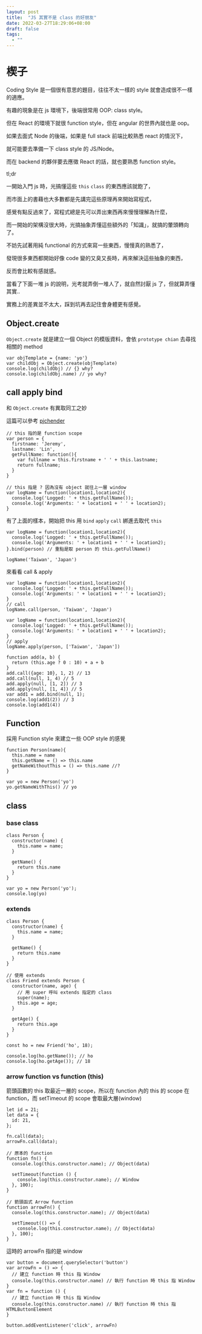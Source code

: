 ```yaml
---
layout: post
title:  "JS 其實不是 class 的好朋友"
date: 2022-03-27T18:29:06+08:00
draft: false
tags: 
  - ""
---
```


# 楔子
Coding Style 是一個很有意思的題目，往往不太一樣的 style 就會造成很不一樣的適應。

有趣的現象是在 js 環境下，後端很常用 OOP: class style。

但在 React 的環境下就很 function style，但在 angular 的世界內就也是 oop。

如果去面式 Node 的後端，如果是 full stack 前端比較熟悉 react 的情況下，

就可能要去準備一下 class style 的 JS/Node。

而在 backend 的夥伴要去應徵 React 的話，就也要熟悉 function style。

tl;dr

一開始入門 js 時，光搞懂這些 `this` `class` 的東西應該就飽了，

而市面上的書藉也大多數都是先講完這些原理再來開始寫程式，

感覺有點反過來了，寫程式總是先可以弄出東西再來慢慢理解為什麼，

而一開始的架構沒很大時，光搞抽象弄懂這些額外的「知識」，就搞的暈頭轉向了。

不妨先試著用純 functional 的方式來寫一些東西，慢慢真的熟悉了，

發現很多東西都開始好像 code 變的又臭又長時，再來解決這些抽象的東西，

反而會比較有感就感。

當看了下面一堆 js 的說明，光考就弄倒一堆人了，就自然討厭 js 了，但就算弄懂其實..

實務上的差異並不太大，踩到坑再去記住會身體更有感覺。

## Object.create
`Object.create` 就是建立一個 Object 的模版資料，會依 `prototype chian` 去尋找相關的 method
```
var objTemplate = {name: 'yo'}
var childObj = Object.create(objTemplate)
console.log(childObj) // {} why?
console.log(childObj.name) // yo why?
```

## call apply bind
和 `Object.create` 有異取同工之妙

這篇可以參考 [pjchender](https://pjchender.blogspot.com/2016/06/function-borrowingfunction-currying.html)

```
// this 指的是 function scope
var person = {
  firstname: 'Jeremy',
  lastname: 'Lin',
  getFullName: function(){
    var fullname = this.firstname + ' ' + this.lastname;
    return fullname;
  }
}

// this 指是 ? 因為沒有 object 就往上一層 window
var logName = function(location1,location2){
  console.log('Logged: ' + this.getFullName());
  console.log('Arguments: ' + location1 + ' ' + location2);
}
```

有了上面的樣本，開始把 this 用 `bind` `apply` `call` 綁進去取代 `this`

```
var logName = function(location1,location2){
  console.log('Logged: ' + this.getFullName());
  console.log('Arguments: ' + location1 + ' ' + location2);
}.bind(person) // 重點是取 person 的 this.getFullName()

logName('Taiwan', 'Japan')
```

來看看 call & apply

```
var logName = function(location1,location2){
  console.log('Logged: ' + this.getFullName());
  console.log('Arguments: ' + location1 + ' ' + location2);
}
// call
logName.call(person, 'Taiwan', 'Japan')

var logName = function(location1,location2){
  console.log('Logged: ' + this.getFullName());
  console.log('Arguments: ' + location1 + ' ' + location2);
}
// apply
logName.apply(person, ['Taiwan', 'Japan'])
```

```
function add(a, b) {
  return (this.age ? 0 : 10) + a + b
}
add.call({age: 10}, 1, 2) // 13
add.call(null, 1, 4) // 5 
add.apply(null, [1, 2]) // 3
add.apply(null, [1, 4]) // 5
var add1 = add.bind(null, 1);
console.log(add1(2)) // 3
console.log(add1(4))	
```

## Function
採用 Function style 來建立一些 OOP style 的感覺
```
function Person(name){
  this.name = name
  this.getName = () => this.name
  getNameWithoutThis = () => this.name //?
}

var yo = new Person('yo')
yo.getNameWithThis() // yo

```

## class
### base class
```
class Person {
  constructor(name) {
    this.name = name;
  }
  
  getName() {
    return this.name
  }
}

var yo = new Person('yo');
console.log(yo)
```

### extends
```
class Person {
  constructor(name) {
    this.name = name;
  }
  
  getName() {
    return this.name
  }
}

// 使用 extends 
class Friend extends Person {
  constructor(name, age) {
    // 用 super 呼叫 extends 指定的 class
    super(name);
    this.age = age;
  }
  
  getAge() {
    return this.age
  }
}

const ho = new Friend('ho', 18);

console.log(ho.getName()); // ho
console.log(ho.getAge()); // 18
```

### arrow function vs function (this)

箭頭函數的 this 取最近一層的 scope，所以在 function 內的 this 的 scope 在 function，而 setTimeout 的 scope 會取最大層(window)

```
let id = 21;
let data = {
  id: 21,
};

fn.call(data);
arrowFn.call(data);

// 原本的 function
function fn() {
  console.log(this.constructor.name); // Object(data)

  setTimeout(function () {
    console.log(this.constructor.name); // Window
  }, 100);
}

// 箭頭函式 Arrow function
function arrowFn() {
  console.log(this.constructor.name); // Object(data)

  setTimeout(() => {
    console.log(this.constructor.name); // Object(data)
  }, 100);
}
```

這時的 arrowFn 指的是 window
```
var button = document.querySelector('button')
var arrowFn = () => {
  // 建立 function 時 this 指 Window
  console.log(this.constructor.name) // 執行 function 時 this 指 Window
}
var fn = function () {
  // 建立 function 時 this 指 Window
  console.log(this.constructor.name) // 執行 function 時 this 指 HTMLButtonElement
}

button.addEventListener('click', arrowFn)
```